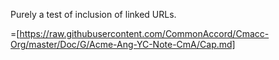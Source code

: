 Purely a test of inclusion of linked URLs.

=[https://raw.githubusercontent.com/CommonAccord/Cmacc-Org/master/Doc/G/Acme-Ang-YC-Note-CmA/Cap.md]